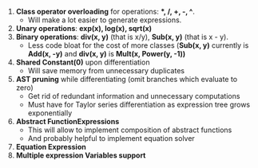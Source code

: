 1. **Class operator overloading** for operations: **\*, /, +, -, ^**. 
      * Will make a lot easier to generate expressions.
2. **Unary operations**: **exp(x), log(x), sqrt(x)**
3. **Binary operations**: **div(x, y)** (that is x/y), **Sub(x, y)** (that is x - y). 
    * Less code bloat for the cost of more classes (**Sub(x, y)** currently is **Add(x, -y)** and **div(x, y)** is **Mult(x, Power(y, -1))**
4. **Shared Constant(0)** upon differentiation
     * Will save memory from unnecessary duplicates
6. **AST pruning** while differentiating (omit branches which evaluate to zero)
     * Get rid of redundant information and unnecessary computations 
     * Must have for Taylor series differentiation as expression tree grows exponentially
7. **Abstract FunctionExpressions**
     * This will allow to implement composition of abstract functions
     * And probably helpful to implement equation solver
8. **Equation Expression**
9. **Multiple expression Variables support**
